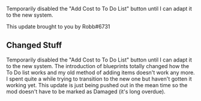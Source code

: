 Temporarily disabled the "Add Cost to To Do List" button until I can adapt it to the new system.




This update brought to you by Robb#6731

## Changed Stuff

Temporarily disabled the "Add Cost to To Do List" button until I can adapt it to the new system.
The introduction of blueprints totally changed how the To Do list works and my old method of adding items doesn't work any more.
I spent quite a while trying to transition to the new one but haven't gotten it working yet.
This update is just being pushed out in the mean time so the mod doesn't have to be marked as Damaged (it's long overdue).
